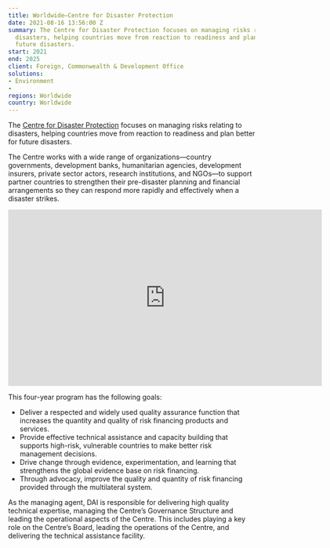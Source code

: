 ```yaml
---
title: Worldwide—Centre for Disaster Protection
date: 2021-08-16 13:56:00 Z
summary: The Centre for Disaster Protection focuses on managing risks relating to
  disasters, helping countries move from reaction to readiness and plan better for
  future disasters.
start: 2021
end: 2025
client: Foreign, Commonwealth & Development Office
solutions:
- Environment
- 
regions: Worldwide
country: Worldwide
---
```


The [Centre for Disaster Protection](https://www.disasterprotection.org/) focuses on managing risks relating to disasters, helping countries move from reaction to readiness and plan better for future disasters.
 
The Centre works with a wide range of organizations—country governments, development banks, humanitarian agencies, development insurers, private sector actors, research institutions, and NGOs—to support partner countries to strengthen their pre-disaster planning and financial arrangements so they can respond more rapidly and effectively when a disaster strikes. 

<iframe src="https://player.vimeo.com/video/644414093?h=52a6b13567" width="640" height="360" frameborder="0" allow="autoplay; fullscreen; picture-in-picture" allowfullscreen></iframe>
 
This four-year program has the following goals: 

* Deliver a respected and widely used quality assurance function that increases the quantity and quality of risk financing products and services. 
* Provide effective technical assistance and capacity building that supports high-risk, vulnerable countries to make better risk management decisions. 
* Drive change through evidence, experimentation, and learning that strengthens the global evidence base on risk financing. 
* Through advocacy, improve the quality and quantity of risk financing provided through the multilateral system. 

As the managing agent, DAI is responsible for delivering high quality technical expertise, managing the Centre’s Governance Structure and leading the operational aspects of the Centre. This includes playing a key role on the Centre’s Board, leading the operations of the Centre, and delivering the technical assistance facility.